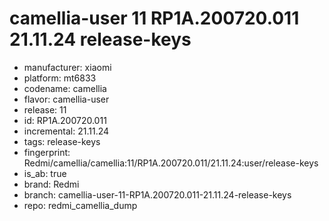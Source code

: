 # camellia-user 11 RP1A.200720.011 21.11.24 release-keys
- manufacturer: xiaomi
- platform: mt6833
- codename: camellia
- flavor: camellia-user
- release: 11
- id: RP1A.200720.011
- incremental: 21.11.24
- tags: release-keys
- fingerprint: Redmi/camellia/camellia:11/RP1A.200720.011/21.11.24:user/release-keys
- is_ab: true
- brand: Redmi
- branch: camellia-user-11-RP1A.200720.011-21.11.24-release-keys
- repo: redmi_camellia_dump
